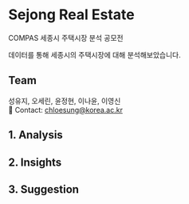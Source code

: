 # Sejong Real Estate
COMPAS 세종시 주택시장 분석 공모전 


데이터를 통해 세종시의 주택시장에 대해 분석해보았습니다.  


## Team
성유지, 오세린, 윤정현, 이나윤, 이영신   
💬 Contact: chloesung@korea.ac.kr

## 1. Analysis

## 2. Insights

## 3. Suggestion

